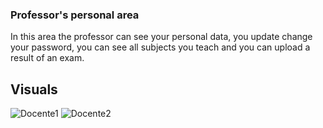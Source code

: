 ### Professor's personal area
In this area the professor can see your personal data, you update change your password, you can see all subjects you teach and you can upload a result of an exam.

## Visuals
![Docente1](https://user-images.githubusercontent.com/79788833/119335678-fcf09280-bc8c-11eb-9452-27eaa0f8c64a.JPG)
![Docente2](https://user-images.githubusercontent.com/79788833/119335682-fd892900-bc8c-11eb-8967-ff3acc9f4c9b.JPG)

